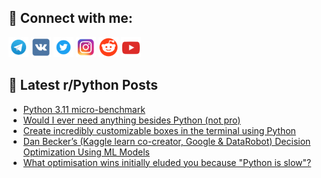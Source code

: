 ## 🔎 Connect with me:
[<img src="https://github.com/bullbesh/bullbesh/blob/main/images/Telegram.png" width="32" height="32" />](https://t.me/bullbesh)
[<img src="https://github.com/bullbesh/bullbesh/blob/main/images/VK.png" width="32" height="32" />](https://vk.com/bullbesh)
[<img src="https://github.com/bullbesh/bullbesh/blob/main/images/Twitter.png" width="32" height="32" />](https://twitter.com/bullbesh1)
[<img src="https://github.com/bullbesh/bullbesh/blob/main/images/Instagram.png" width="32" height="32" />](https://www.instagram.com/bullbesh)
[<img src="https://github.com/bullbesh/bullbesh/blob/main/images/Reddit.png" width="32" height="32" />](https://www.reddit.com/user/bullbesh)
[<img src="https://github.com/bullbesh/bullbesh/blob/main/images/YouTube.png" width="32" height="32" />](https://www.youtube.com/channel/UCtfjRs6uzgq5mfm8S06WTcg)

## 📕 Latest r/Python Posts
<!-- BLOG-POST-LIST:START -->
- [Python 3.11 micro-benchmark](https://www.reddit.com/r/Python/comments/yinokv/python_311_microbenchmark/)
- [Would I ever need anything besides Python &lpar;not pro&rpar;](https://www.reddit.com/r/Python/comments/yilu2n/would_i_ever_need_anything_besides_python_not_pro/)
- [Create incredibly customizable boxes in the terminal using Python](https://www.reddit.com/r/Python/comments/yij91t/create_incredibly_customizable_boxes_in_the/)
- [Dan Becker’s &lpar;Kaggle learn co-creator, Google &amp; DataRobot&rpar; Decision Optimization Using ML Models](https://www.reddit.com/r/Python/comments/yiiczh/dan_beckers_kaggle_learn_cocreator_google/)
- [What optimisation wins initially eluded you because &quot;Python is slow&quot;?](https://www.reddit.com/r/Python/comments/yih4ue/what_optimisation_wins_initially_eluded_you/)
<!-- BLOG-POST-LIST:END -->
